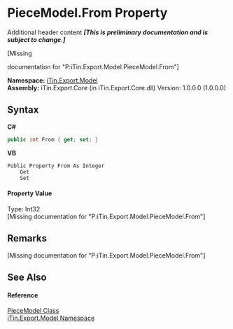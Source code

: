 # PieceModel.From Property 
Additional header content _**\[This is preliminary documentation and is subject to change.\]**_

\[Missing <summary> documentation for "P:iTin.Export.Model.PieceModel.From"\]

**Namespace:**&nbsp;<a href="ef57ffcc-e95e-b212-5a46-9aa6f5a3511f">iTin.Export.Model</a><br />**Assembly:**&nbsp;iTin.Export.Core (in iTin.Export.Core.dll) Version: 1.0.0.0 (1.0.0.0)

## Syntax

**C#**<br />
``` C#
public int From { get; set; }
```

**VB**<br />
``` VB
Public Property From As Integer
	Get
	Set
```


#### Property Value
Type: Int32<br />\[Missing <value> documentation for "P:iTin.Export.Model.PieceModel.From"\]

## Remarks
\[Missing <remarks> documentation for "P:iTin.Export.Model.PieceModel.From"\]

## See Also


#### Reference
<a href="0ca7b575-6078-b606-0774-74123c02ad52">PieceModel Class</a><br /><a href="ef57ffcc-e95e-b212-5a46-9aa6f5a3511f">iTin.Export.Model Namespace</a><br />